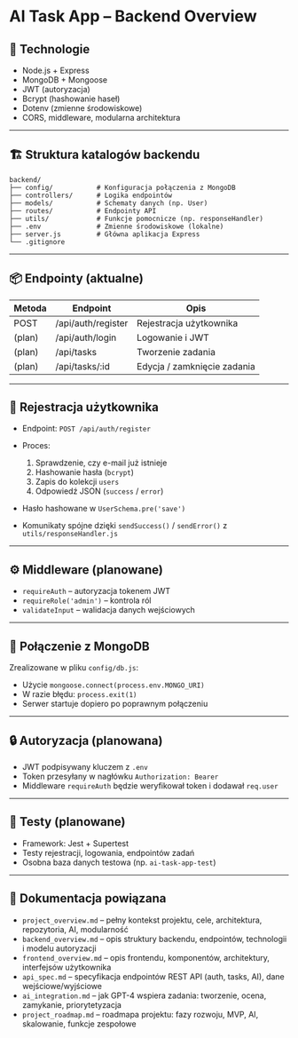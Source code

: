 # AI Task App – Backend Overview

## 🔧 Technologie

- Node.js + Express
- MongoDB + Mongoose
- JWT (autoryzacja)
- Bcrypt (hashowanie haseł)
- Dotenv (zmienne środowiskowe)
- CORS, middleware, modularna architektura

---

## 🏗️ Struktura katalogów backendu

```
backend/
├── config/           # Konfiguracja połączenia z MongoDB
├── controllers/      # Logika endpointów
├── models/           # Schematy danych (np. User)
├── routes/           # Endpointy API
├── utils/            # Funkcje pomocnicze (np. responseHandler)
├── .env              # Zmienne środowiskowe (lokalne)
├── server.js         # Główna aplikacja Express
└── .gitignore
```

---

## 📦 Endpointy (aktualne)

| Metoda | Endpoint              | Opis                         |
|--------|------------------------|------------------------------|
| POST   | /api/auth/register     | Rejestracja użytkownika      |
| (plan) | /api/auth/login        | Logowanie i JWT              |
| (plan) | /api/tasks             | Tworzenie zadania            |
| (plan) | /api/tasks/:id         | Edycja / zamknięcie zadania  |

---

## 🔐 Rejestracja użytkownika

- Endpoint: `POST /api/auth/register`
- Proces:
  1. Sprawdzenie, czy e-mail już istnieje
  2. Hashowanie hasła (`bcrypt`)
  3. Zapis do kolekcji `users`
  4. Odpowiedź JSON (`success` / `error`)

- Hasło hashowane w `UserSchema.pre('save')`
- Komunikaty spójne dzięki `sendSuccess()` / `sendError()` z `utils/responseHandler.js`

---

## ⚙️ Middleware (planowane)

- `requireAuth` – autoryzacja tokenem JWT
- `requireRole('admin')` – kontrola ról
- `validateInput` – walidacja danych wejściowych

---

## 🔗 Połączenie z MongoDB

Zrealizowane w pliku `config/db.js`:

- Użycie `mongoose.connect(process.env.MONGO_URI)`
- W razie błędu: `process.exit(1)`
- Serwer startuje dopiero po poprawnym połączeniu

---

## 🔒 Autoryzacja (planowana)

- JWT podpisywany kluczem z `.env`
- Token przesyłany w nagłówku `Authorization: Bearer`
- Middleware `requireAuth` będzie weryfikował token i dodawał `req.user`

---

## 🧪 Testy (planowane)

- Framework: Jest + Supertest
- Testy rejestracji, logowania, endpointów zadań
- Osobna baza danych testowa (np. `ai-task-app-test`)

---

## 📄 Dokumentacja powiązana

- `project_overview.md` – pełny kontekst projektu, cele, architektura, repozytoria, AI, modularność
- `backend_overview.md` – opis struktury backendu, endpointów, technologii i modelu autoryzacji
- `frontend_overview.md` – opis frontendu, komponentów, architektury, interfejsów użytkownika
- `api_spec.md` – specyfikacja endpointów REST API (auth, tasks, AI), dane wejściowe/wyjściowe
- `ai_integration.md` – jak GPT-4 wspiera zadania: tworzenie, ocena, zamykanie, priorytetyzacja
- `project_roadmap.md` – roadmapa projektu: fazy rozwoju, MVP, AI, skalowanie, funkcje zespołowe